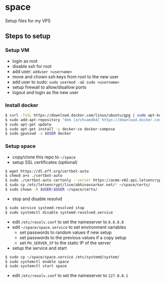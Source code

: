 # space
Setup files for my VPS

## Steps to setup

### Setup VM

- login as root
- disable ssh for root
- add user: `adduser <username>`
- move and chown ssh keys from root to the new user
- add user to sudo: `sudo usermod -aG sudo <username>`
- setup firewall to allow/disallow ports
- logout and login as the new user

### Install docker

```bash
$ curl -fsSL https://download.docker.com/linux/ubuntu/gpg | sudo apt-key add -
$ sudo add-apt-repository "deb [arch=amd64] https://download.docker.com/linux/ubuntu $(lsb_release -cs) stable"
$ sudo apt-get update
$ sudo apt-get install -y docker-ce docker-compose
$ sudo gpasswd -a $USER docker
```

### Setup space

- copy/clone this repo to `~/space`
- setup SSL certificates (optional)

```bash
$ wget https://dl.eff.org/certbot-auto
$ chmod a+x ./certbot-auto
$ sudo ./certbot-auto certonly --server https://acme-v02.api.letsencrypt.org/directory --manual --preferred-challenges dns -d *.abhinavsarkar.net
$ sudo cp /etc/letsencrypt/live/abhinavsarkar.net/* ~/space/certs/
$ sudo chown -R $USER:$USER ~/space/certs/
```
- stop and disable resolvd

```bash
$ sudo service systemd-resolved stop
$ sudo systemctl disable systemd-resolved.service
```
- edit `/etc/resolv.conf` to set the nameserver to `8.8.8.8`
- edit `~/space/space.service` to set environment variables
    - set passwords to random values if new setup
    - set passwords to the previous values if a copy setup
    - set `PH_SERVER_IP` to the static IP of the server
- setup the service and start

```bash
$ sudo cp ~/space/space.service /etc/systemd/system/
$ sudo systemctl enable space
$ sudo systemctl start space
```
- edit `/etc/resolv.conf` to set the nameserver to `127.0.0.1`
